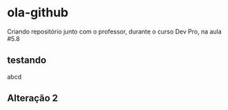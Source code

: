 # ola-github
Criando repositório junto com o professor, durante o curso Dev Pro, na aula #5.8

## testando
abcd 

## Alteração 2